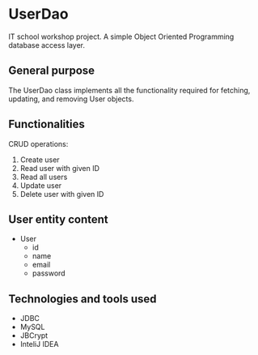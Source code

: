 # UserDao
IT school workshop project. A simple Object Oriented Programming database access layer.

## General purpose
The UserDao class implements all the functionality required for fetching, updating, and removing User objects.

## Functionalities
CRUD operations:
1. Create user
1. Read user with given ID
1. Read all users
1. Update user
1. Delete user with given ID

## User entity content
* User
  * id
  * name
  * email
  * password

## Technologies and tools used
* JDBC
* MySQL
* JBCrypt
* InteliJ IDEA
